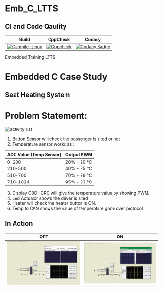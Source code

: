 # Emb_C_LTTS
## CI and Code Qaulity
|Build|CppCheck|Codacy|
|:--:|:--:|:--:|
[![Compile-Linux](https://github.com/Yogendraman/Emb_C_LTT/actions/workflows/complie.yml/badge.svg)](https://github.com/Yogendraman/Emb_C_LTT/actions/workflows/complie.yml)|[![Cppcheck](https://github.com/Yogendraman/Emb_C_LTT/actions/workflows/cpp.yml/badge.svg)](https://github.com/Yogendraman/Emb_C_LTT/actions/workflows/cpp.yml)|[![Codacy Badge](https://api.codacy.com/project/badge/Grade/eb23952f20cc4cabb50371d4ac6f0247)](https://app.codacy.com/gh/Yogendraman/Emb_C_LTT?utm_source=github.com&utm_medium=referral&utm_content=Yogendraman/Emb_C_LTT&utm_campaign=Badge_Grade_Settings)|



Embedded Training LTTS
# Embedded C Case Study
Seat Heating System
-----------------
# Problem Statement: 
![activity_list](https://github.com/Yogendraman/Emb_C_LTTS/blob/main/Simulation/activity_list.png)
1. Button Sensor will check the passenger is sited or not
2. Temperature sensor works as :

ADC Value (Temp Sensor)| Output PWM
----------|----------
0-200 | 20% - 20 °C
210-500 | 40% - 25 °C
510-700 | 70% - 29 °C
710-1024 | 95% - 33 °C

3. Display CDD- CRO will give the temperature value by 
showing PWM.
4. Led Actuator shows the driver is sited 
5. Heater will check the heater button is ON.
6. Temp to CAN shows the value of temperature gone 
over protocol
## In Action

|OFF|ON|
|:--:|:--:|
|![OFF](Simulation/activity4-off.PNG)|![ON](Simulation/activity4-on.PNG)|
